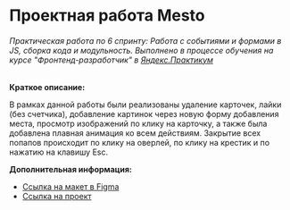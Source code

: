 # Проектная работа Mesto
###### _Практическая работа по 6 спринту: Работа с событиями и формами в JS, сборка кода и модульность. Выполнено в процессе обучения на курсе "Фронтенд-разработчик" в [Яндекс.Практикум](https://www.praktikum.yandex.ru)_

**Краткое описание:**

В рамках данной работы были реализованы удаление карточек, лайки (без счетчика), добавление картинок через новую форму добавления места, просмотр изображений по клику на карточку, а также была добавлена плавная анимация ко всем действиям. Закрытие всех попапов происходит по клику на оверлей, по клику на крестик и по нажатию на клавишу Esc.


**Дополнительная информация:**
* [Ссылка на макет в Figma](https://www.figma.com/file/bjyvbKKJN2naO0ucURl2Z0/JavaScript.-Sprint-5?type=design&node-id=0-1&mode=design&t=GWgDbCKFxGQQDpsU-0)
* [Ссылка на проект](https://lerachandi.github.io/mesto-project-ff/)